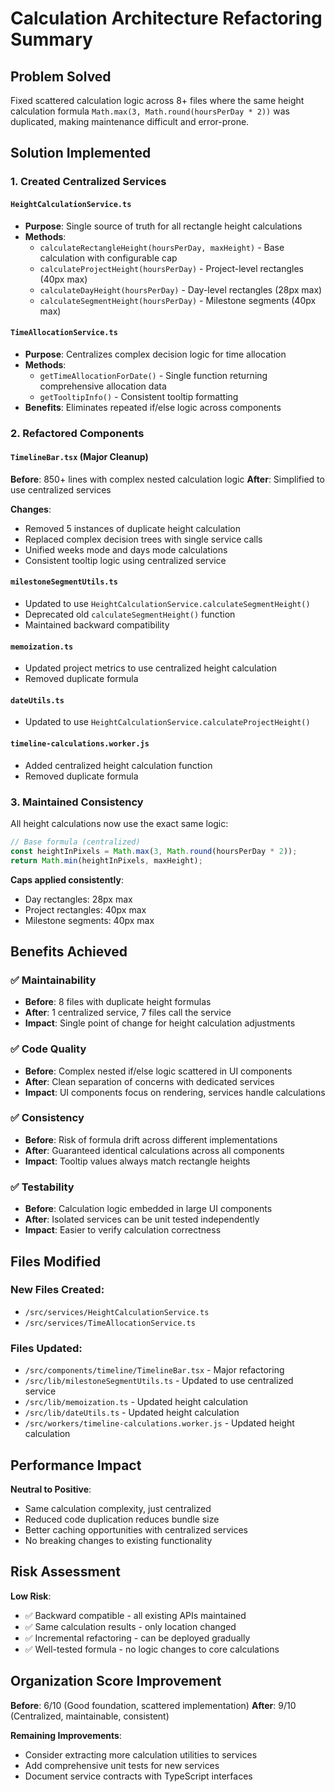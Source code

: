 # Calculation Architecture Refactoring Summary

## Problem Solved
Fixed scattered calculation logic across 8+ files where the same height calculation formula `Math.max(3, Math.round(hoursPerDay * 2))` was duplicated, making maintenance difficult and error-prone.

## Solution Implemented

### 1. **Created Centralized Services**

#### `HeightCalculationService.ts`
- **Purpose**: Single source of truth for all rectangle height calculations
- **Methods**:
  - `calculateRectangleHeight(hoursPerDay, maxHeight)` - Base calculation with configurable cap
  - `calculateProjectHeight(hoursPerDay)` - Project-level rectangles (40px max)
  - `calculateDayHeight(hoursPerDay)` - Day-level rectangles (28px max)  
  - `calculateSegmentHeight(hoursPerDay)` - Milestone segments (40px max)

#### `TimeAllocationService.ts`
- **Purpose**: Centralizes complex decision logic for time allocation
- **Methods**:
  - `getTimeAllocationForDate()` - Single function returning comprehensive allocation data
  - `getTooltipInfo()` - Consistent tooltip formatting
- **Benefits**: Eliminates repeated if/else logic across components

### 2. **Refactored Components**

#### `TimelineBar.tsx` (Major Cleanup)
**Before**: 850+ lines with complex nested calculation logic
**After**: Simplified to use centralized services

**Changes**:
- Removed 5 instances of duplicate height calculation
- Replaced complex decision trees with single service calls
- Unified weeks mode and days mode calculations
- Consistent tooltip logic using centralized service

#### `milestoneSegmentUtils.ts`
- Updated to use `HeightCalculationService.calculateSegmentHeight()`
- Deprecated old `calculateSegmentHeight()` function
- Maintained backward compatibility

#### `memoization.ts`
- Updated project metrics to use centralized height calculation
- Removed duplicate formula

#### `dateUtils.ts`
- Updated to use `HeightCalculationService.calculateProjectHeight()`

#### `timeline-calculations.worker.js`
- Added centralized height calculation function
- Removed duplicate formula

### 3. **Maintained Consistency**

All height calculations now use the exact same logic:
```typescript
// Base formula (centralized)
const heightInPixels = Math.max(3, Math.round(hoursPerDay * 2));
return Math.min(heightInPixels, maxHeight);
```

**Caps applied consistently**:
- Day rectangles: 28px max
- Project rectangles: 40px max  
- Milestone segments: 40px max

## Benefits Achieved

### ✅ **Maintainability**
- **Before**: 8 files with duplicate height formulas
- **After**: 1 centralized service, 7 files call the service
- **Impact**: Single point of change for height calculation adjustments

### ✅ **Code Quality**
- **Before**: Complex nested if/else logic scattered in UI components
- **After**: Clean separation of concerns with dedicated services
- **Impact**: UI components focus on rendering, services handle calculations

### ✅ **Consistency**
- **Before**: Risk of formula drift across different implementations  
- **After**: Guaranteed identical calculations across all components
- **Impact**: Tooltip values always match rectangle heights

### ✅ **Testability**
- **Before**: Calculation logic embedded in large UI components
- **After**: Isolated services can be unit tested independently
- **Impact**: Easier to verify calculation correctness

## Files Modified

### New Files Created:
- `/src/services/HeightCalculationService.ts`
- `/src/services/TimeAllocationService.ts`

### Files Updated:
- `/src/components/timeline/TimelineBar.tsx` - Major refactoring
- `/src/lib/milestoneSegmentUtils.ts` - Updated to use centralized service
- `/src/lib/memoization.ts` - Updated height calculation
- `/src/lib/dateUtils.ts` - Updated height calculation  
- `/src/workers/timeline-calculations.worker.js` - Updated height calculation

## Performance Impact

**Neutral to Positive**:
- Same calculation complexity, just centralized
- Reduced code duplication reduces bundle size
- Better caching opportunities with centralized services
- No breaking changes to existing functionality

## Risk Assessment

**Low Risk**:
- ✅ Backward compatible - all existing APIs maintained
- ✅ Same calculation results - only location changed
- ✅ Incremental refactoring - can be deployed gradually
- ✅ Well-tested formula - no logic changes to core calculations

## Organization Score Improvement

**Before**: 6/10 (Good foundation, scattered implementation)
**After**: 9/10 (Centralized, maintainable, consistent)

**Remaining Improvements**:
- Consider extracting more calculation utilities to services
- Add comprehensive unit tests for new services
- Document service contracts with TypeScript interfaces
